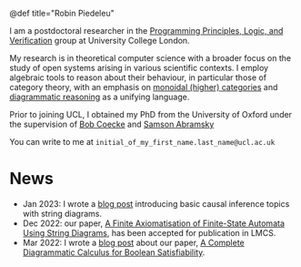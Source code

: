 @def title="Robin Piedeleu"

I am a postdoctoral researcher in the [Programming Principles, Logic, and Verification](http://pplv.cs.ucl.ac.uk/welcome/) group at University College London.

My research is in theoretical computer science with a broader focus on the study of open systems arising in various scientific contexts. I employ algebraic tools to reason about their behaviour, in particular those of category theory, with an emphasis on [monoidal (higher) categories](https://en.wikipedia.org/wiki/Monoidal_category) and [diagrammatic reasoning](https://en.wikipedia.org/wiki/String_diagram) as a unifying language.

Prior to joining UCL, I obtained my PhD from the University of Oxford under the supervision of [Bob Coecke](http://www.cs.ox.ac.uk/people/bob.coecke/) and [Samson Abramsky](https://www.cs.ox.ac.uk/people/samson.abramsky/)

You can write to me at `initial_of_my_first_name.last_name@ucl.ac.uk`

# News
* Jan 2023: I wrote a [blog post](https://piedeleu.com/posts/diagrammatic-causal-inference/) introducing basic causal inference topics with string diagrams. 
* Dec 2022: our paper, [A Finite Axiomatisation of Finite-State Automata Using String Diagrams](https://arxiv.org/abs/2211.16484), has been accepted for publication in LMCS. 
* Mar 2022: I wrote a [blog post](https://piedeleu.com/posts/algebra-of-sat/) about our paper, [A Complete Diagrammatic Calculus for Boolean Satisfiability](https://arxiv.org/abs/2211.12629).

